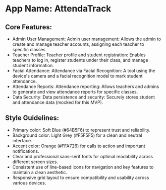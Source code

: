 # **App Name**: AttendaTrack

## Core Features:

- Admin User Management: Admin user management: Allows the admin to create and manage teacher accounts, assigning each teacher to specific classes.
- Teacher Profile: Teacher profile and student registration: Enables teachers to log in, register students under their class, and manage student information.
- Facial Attendance: Attendance via Facial Recognition: A tool using the device's camera and a facial recognition model to mark student attendance.
- Attendance Reports: Attendance reporting: Allows teachers and admins to generate and view attendance reports for specific classes.
- Data Security: Data persistence and security: Securely stores student and attendance data (mocked for this MVP).

## Style Guidelines:

- Primary color: Soft Blue (#64B5F6) to represent trust and reliability.
- Background color: Light Grey (#F5F5F5) for a clean and neutral interface.
- Accent color: Orange (#FFA726) for calls to action and important notifications.
- Clear and professional sans-serif fonts for optimal readability across different screen sizes.
- Consistent use of line-based icons for navigation and key features to maintain a clean aesthetic.
- Responsive grid layout to ensure compatibility and usability across various devices.